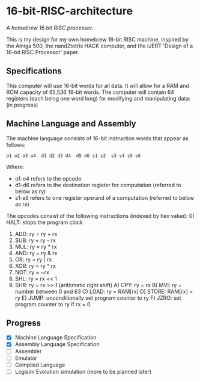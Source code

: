 # 16-bit-RISC-architecture
*A homebrew 16 bit RISC processor.*

This is my design for my own homebrew 16-bit RISC machine, inspired by the Amiga 500, the nand2tetris HACK computer,
and the IJERT 'Design of a 16-bit RISC Processor' paper.

## Specifications
This computer will use 16-bit words for all data. It will allow for a RAM and ROM capacity of 65,536 16-bit words.
The computer will contain 64 registers (each being one word long) for modifying and manipulating data:
(in progress)

## Machine Language and Assembly
The machine language consists of 16-bit instruction words that appear as follows:
```
o1 o2 o3 o4  d1 d2 d3 d4  d5 d6 s1 s2  s3 s4 s5 s6
```
Where:
- o1-o4 refers to the opcode
- d1-d6 refers to the destination register for computation (referred to below as ry)
- s1-s6 refers to one register operand of a computation (referred to below as rx)

The opcodes consist of the following instructions (indexed by hex value):
0) HALT: stops the program clock
1) ADD: ry = ry + rx
2) SUB: ry = ry - rx
3) MUL: ry = ry * rx
4) AND: ry = ry & rx
5) OR: ry = ry | rx
6) XOR: ry = ry ^ rx
7) NOT: ry = ~rx
8) SHL: ry = rx << 1
9) SHR: ry = rx >> 1 (arithmetic right shift) <!-- or should i use logical right shift? -->
A) CPY: ry = rx
B) MVI: ry = number between 0 and 63
C) LOAD: ry = RAM[rx]
D) STORE: RAM[rx] = ry
E) JUMP: unconditionally set program counter to ry <!-- may change because then im not using s1-s6 -->
F) JZRO: set program counter to ry if rx = 0

## Progress
- [x] Machine Language Specification
- [x] Assembly Language Specification
- [ ] Assembler
- [ ] Emulator
- [ ] Compiled Language
- [ ] Logisim Evolution simulation
(more to be planned later)
